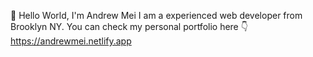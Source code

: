 👋 Hello World, I'm Andrew Mei
I am a experienced web developer from Brooklyn NY.
You can check my personal portfolio here 👇
                            https://andrewmei.netlify.app
